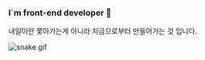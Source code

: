 ### I`m front-end developer 👋

내일이란 쫓아가는게 아니라 지금으로부터 만들어가는 것 입니다.

<!--
**Ethen1264/Ethen1264** is a ✨ _special_ ✨ repository because its `README.md` (this file) appears on your GitHub profile.

Here are some ideas to get you started:

- 🔭 I’m currently working on ...
- 🌱 I’m currently learning ...
- 👯 I’m looking to collaborate on ...
- 🤔 I’m looking for help with ...
- 💬 Ask me about ...
- 📫 How to reach me: ...
- 😄 Pronouns: ...
- ⚡ Fun fact: ...
-->

![snake gif](https://github.com/Ethen1264/Ethen1264/blob/output/github-contribution-grid-snake.svg)
